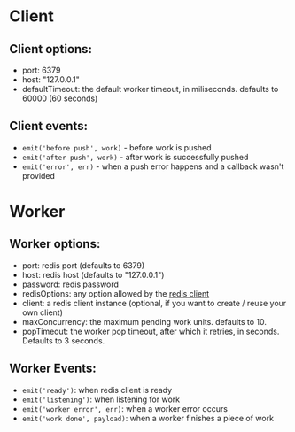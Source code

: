 # Client

## Client options:

* port: 6379
* host: "127.0.0.1"
* defaultTimeout: the default worker timeout, in miliseconds. defaults to 60000 (60 seconds)

## Client events:

* `emit('before push', work)` - before work is pushed
* `emit('after push', work)` - after work is successfully pushed
* `emit('error', err)` - when a push error happens and a callback wasn't provided


# Worker

## Worker options:

* port: redis port (defaults to 6379)
* host: redis host (defaults to "127.0.0.1")
* password: redis password
* redisOptions: any option allowed by the [redis client](https://github.com/mranney/node_redis)
* client: a redis client instance (optional, if you want to create / reuse your own client)
* maxConcurrency: the maximum pending work units. defaults to 10.
* popTimeout: the worker pop timeout, after which it retries, in seconds. Defaults to 3 seconds.

## Worker Events:

* `emit('ready')`: when redis client is ready
* `emit('listening')`: when listening for work
* `emit('worker error', err)`: when a worker error occurs
* `emit('work done', payload)`: when a worker finishes a piece of work